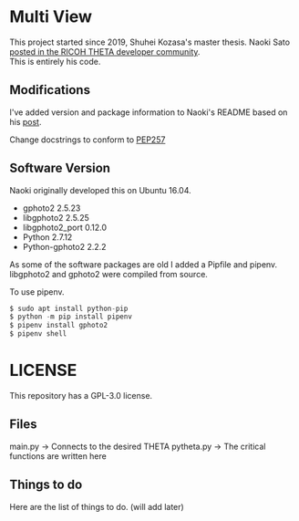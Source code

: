 # Multi View
This project started since 2019, Shuhei Kozasa's master thesis.
Naoki Sato [posted in the RICOH THETA developer community](https://community.theta360.guide/t/using-usb-api-mtp-with-libghoto2-and-python-bindings-on-macos-raspberry-pi-linux-ros/4521/48?u=craig).  
This is entirely his code.

## Modifications

I've added version and package information to Naoki's README based
on his [post](https://community.theta360.guide/t/using-usb-api-mtp-with-libghoto2-and-python-bindings-on-macos-raspberry-pi-linux-ros/4521/50?u=craig).

Change docstrings to conform to [PEP257](https://www.python.org/dev/peps/pep-0257/)


## Software Version

Naoki originally developed this on Ubuntu 16.04.

* gphoto2         2.5.23
* libgphoto2      2.5.25
* libgphoto2_port 0.12.0
* Python          2.7.12
* Python-gphoto2  2.2.2

As some of the software packages are old I added a Pipfile and pipenv.
libgphoto2 and gphoto2 were compiled from source.

To use pipenv.

```python
$ sudo apt install python-pip
$ python -m pip install pipenv
$ pipenv install gphoto2
$ pipenv shell
```



# LICENSE
This repository has a GPL-3.0 license.

## Files
main.py -> Connects to the desired THETA
pytheta.py -> The critical functions are written here

## Things to do
Here are the list of things to do. (will add later)
